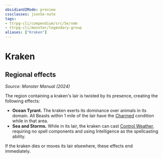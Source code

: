 ```yaml
---
obsidianUIMode: preview
cssclasses: json5e-note
tags:
- ttrpg-cli/compendium/src/5e/xmm
- ttrpg-cli/monster/legendary-group
aliases: ["Kraken"]
---
```

# Kraken

## Regional effects
_Source: Monster Manual (2024)_

The region containing a kraken's lair is twisted by its presence, creating the following effects:

- **Ocean Tyrant.** The kraken exerts its dominance over animals in its domain. All Beasts within 1 mile of the lair have the [Charmed](3-Compendium/rules/conditions.md#Charmed) condition while in that area.  
- **Sea and Storms.** While in its lair, the kraken can cast [Control Weather](3-Compendium/spells/control-weather-xphb.md), requiring no spell components and using Intelligence as the spellcasting ability.  

If the kraken dies or moves its lair elsewhere, these effects end immediately.